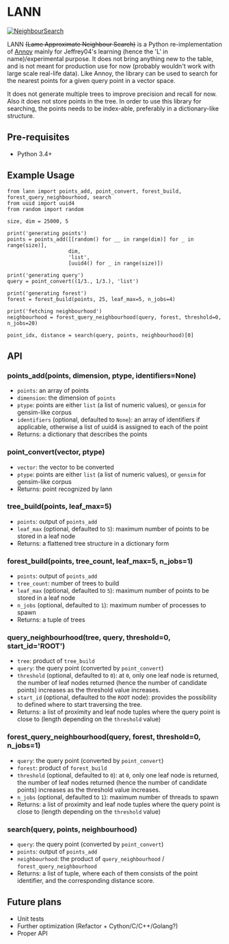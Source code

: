 # LANN

[![NeighbourSearch](https://farm2.staticflickr.com/1615/24433467801_2f1eb1d76f_z.jpg)](https://www.flickr.com/photos/jeffrey04/24433467801/in/dateposted-public/)

LANN ~~(Lame Approximate Neighbour Search)~~ is a Python re-implementation of [Annoy](https://github.com/spotify/annoy) mainly for Jeffrey04's learning (hence the 'L' in name)/experimental purpose. It does not bring anything new to the table, and is not meant for production use for now (probably wouldn't work with large scale real-life data). Like Annoy, the library can be used to search for the nearest points for a given query point in a vector space.

It does not generate multiple trees to improve precision and recall for now. Also it does not store points in the tree. In order to use this library for searching, the points needs to be index-able, preferably in a dictionary-like structure.

## Pre-requisites

* Python 3.4+

## Example Usage

```
from lann import points_add, point_convert, forest_build, forest_query_neighbourhood, search
from uuid import uuid4
from random import random

size, dim = 25000, 5

print('generating points')
points = points_add([[random() for __ in range(dim)] for _ in range(size)],
                    dim,
                    'list',
                    [uuid4() for _ in range(size)])

print('generating query')
query = point_convert((1/3., 1/3.), 'list')

print('generating forest')
forest = forest_build(points, 25, leaf_max=5, n_jobs=4)

print('fetching neighbourhood')
neighbourhood = forest_query_neighbourhood(query, forest, threshold=0, n_jobs=20)

point_idx, distance = search(query, points, neighbourhood)[0]
```

## API

### points_add(points, dimension, ptype, identifiers=None)

* `points`: an array of points
* `dimension`: the dimension of `points`
* `ptype`: points are either `list` (a list of numeric values), or `gensim` for gensim-like corpus
* `identifiers` (optional, defaulted to `None`): an array of identifiers if applicable, otherwise a list of uuid4 is assigned to each of the point
* Returns: a dictionary that describes the points

### point_convert(vector, ptype)

* `vector`: the vector to be converted
* `ptype`: points are either `list` (a list of numeric values), or `gensim` for gensim-like corpus
* Returns: point recognized by lann


### tree_build(points, leaf_max=5)

* `points`: output of `points_add`
* `leaf_max` (optional, defaulted to `5`): maximum number of points to be stored in a leaf node
* Returns: a flattened tree structure in a dictionary form

### forest_build(points, tree_count, leaf_max=5, n_jobs=1)

* `points`: output of `points_add`
* `tree_count`: number of trees to build
* `leaf_max` (optional, defaulted to `5`): maximum number of points to be stored in a leaf node
* `n_jobs` (optional, defaulted to `1`): maximum number of processes to spawn
* Returns: a tuple of trees

### query_neighbourhood(tree, query, threshold=0, start_id='ROOT')

* `tree`: product of `tree_build`
* `query`: the query point (converted by `point_convert`)
* `threshold` (optional, defaulted to `0`): at `0`, only one leaf node is returned, the number of leaf nodes returned (hence the number of candidate points) increases as the threshold value increases.
* `start_id` (optional, defaulted to the `ROOT` node): provides the possibility to defined where to start traversing the tree.
* Returns: a list of proximity and leaf node tuples where the query point is close to (length depending on the `threshold` value)

### forest_query_neighbourhood(query, forest, threshold=0, n_jobs=1)

* `query`: the query point (converted by `point_convert`)
* `forest`: product of `forest_build`
* `threshold` (optional, defaulted to `0`): at `0`, only one leaf node is returned, the number of leaf nodes returned (hence the number of candidate points) increases as the threshold value increases.
* `n_jobs` (optional, defaulted to `1`): maximum number of threads to spawn
* Returns: a list of proximity and leaf node tuples where the query point is close to (length depending on the `threshold` value)

### search(query, points, neighbourhood)

* `query`: the query point (converted by `point_convert`)
* `points`: output of `points_add`
* `neighbourhood`: the product of `query_neighbourhood` / `forest_query_neighbourhood`
* Returns: a list of tuple, where each of them consists of the point identifier, and the corresponding distance score.

## Future plans

* Unit tests
* Further optimization (Refactor + Cython/C/C++/Golang?)
* Proper API
